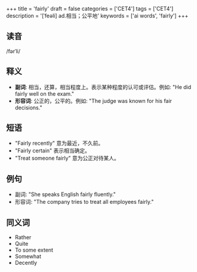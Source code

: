 +++
title = 'fairly'
draft = false
categories = ['CET4']
tags = ['CET4']
description = '[ˈfeəli] ad.相当；公平地'
keywords = ['ai words', 'fairly']
+++

## 读音
/fərˈli/

## 释义
- **副词**: 相当，还算，相当程度上。表示某种程度的认可或评估。例如: "He did fairly well on the exam."
- **形容词**: 公正的，公平的。例如: "The judge was known for his fair decisions."

## 短语
- "Fairly recently" 意为最近，不久前。
- "Fairly certain" 表示相当确定。
- "Treat someone fairly" 意为公正对待某人。

## 例句
- 副词: "She speaks English fairly fluently."
- 形容词: "The company tries to treat all employees fairly."

## 同义词
- Rather
- Quite
- To some extent
- Somewhat
- Decently
